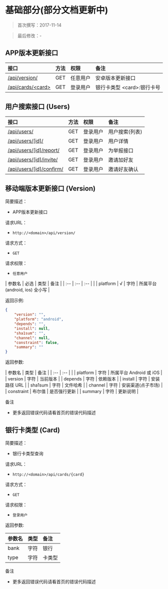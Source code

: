 基础部分(部分文档更新中)
====================

> 首次撰写：2017-11-14

> 最后修改：-

APP版本更新接口
-------
| 接口| 方法	| 权限| 备注			|
| :-- | :-- | :--|	:--|
| [/api/version/](#version) | GET	| 任意用户	| 安卓版本更新接口			|
|[/api/cards/<card\>](#card)|GET|登录用户|银行卡类型 <card\>:银行卡号|


用户搜索接口 (Users)
------------

| 接口						| 方法	| 权限 		| 备注 			|
| :-- 						| :--	| :--  		|:--			|
| [/api/users/](#users)				| GET	| 登录用户 	| 用户搜索(列表) 	|
| [/api/users/[id]/](#detail) 		| GET	| 登录用户 	| 用户详情 		|
| [/api/users/[id]/report/](#report)	| GET 	| 登录用户 	| 为举报接口		|
| [/api/users/[id]/invite/](#invite)	| GET 	| 登录用户 	| 邀请加好友		|
| [/api/users/[id]/confirm/](#confirm)| GET 	| 登录用户 	| 邀请好友确认		|


移动端版本更新接口 (Version)
------------

简要描述：
 - APP版本更新接口

请求URL：
 - `http://<domain>/api/version/`

请求方式：
 - `GET`

请求权限：
 - `任意用户`

| 参数名 | 必选	| 类型	| 备注		|
| :--   | :-- 	| :-- 	|			|
| platform  | √ | 字符	| 所属平台 (android, ios) 全小写	|

返回示例:

```json
{
    "version": "",
    "platform": "android",
    "depends": "",
    "install": null,
    "sha1sum": "",
    "channel": null,
    "constraint": false,
    "summary": ""
}
```

返回参数:

| 参数名 | 类型 | 备注	|
| :--   | :-- |		|
| platform  | 字符 | 所属平台 Android 或 iOS |
| version  | 字符 | 当前版本  |
| depends  | 字符 | 依赖版本  |
| install  | 字符 | 安装路径 URL  |
| sha1sum  | 字符 | 文件哈希  |
| channel  | 字符 | 安装渠道(点子市场)  |
| constraint  | 布尔值 | 是否强行更新  |
| summary  | 字符 | 更新说明  |

备注
 
 - 更多返回错误代码请看首页的错误代码描述



银行卡类型 (Card)
------------

简要描述：
 - 银行卡类型查询

请求URL：
 - `http://<domain>/api/cards/{card}`

请求方式：
 - `GET`

请求权限：
 - `登录用户`



返回参数:

| 参数名			| 类型	| 备注	|
| :-- 			| :-- 	|	:-- 	|
| bank			| 字符	| 银行	|
| type			| 字符	| 卡类型	|

备注

 - 更多返回错误代码请看首页的错误代码描述

